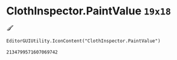 # ClothInspector.PaintValue `19x18`
<img src="/img/ClothInspector.PaintValue.png" width=19 height=18>

``` CSharp
EditorGUIUtility.IconContent("ClothInspector.PaintValue")
```
```
2134799571607069742
```

